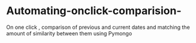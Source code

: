 # Automating-onclick-comparision-
On one click ,  comparison of  previous and current dates and matching the amount of similarity between them using Pymongo

